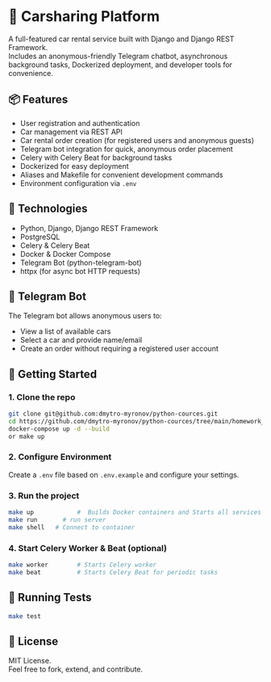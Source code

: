 # 🚗 Carsharing Platform

A full-featured car rental service built with Django and Django REST Framework.  
Includes an anonymous-friendly Telegram chatbot, asynchronous background tasks, Dockerized deployment, and developer tools for convenience.

## 📦 Features

- User registration and authentication
- Car management via REST API
- Car rental order creation (for registered users and anonymous guests)
- Telegram bot integration for quick, anonymous order placement
- Celery with Celery Beat for background tasks
- Dockerized for easy deployment
- Aliases and Makefile for convenient development commands
- Environment configuration via `.env`

## 🧰 Technologies

- Python, Django, Django REST Framework
- PostgreSQL
- Celery & Celery Beat
- Docker & Docker Compose
- Telegram Bot (python-telegram-bot)
- httpx (for async bot HTTP requests)

## 🤖 Telegram Bot

The Telegram bot allows anonymous users to:

- View a list of available cars
- Select a car and provide name/email
- Create an order without requiring a registered user account

## 🚀 Getting Started

### 1. Clone the repo

```bash
git clone git@github.com:dmytro-myronov/python-cources.git
cd https://github.com/dmytro-myronov/python-cources/tree/main/homework_28_final
docker-compose up -d --build
or make up
```

### 2. Configure Environment

Create a `.env` file based on `.env.example` and configure your settings.

### 3. Run the project

```bash
make up            #  Builds Docker containers and Starts all services
make run       # run server
make shell   # Connect to container

```

### 4. Start Celery Worker & Beat (optional)

```bash
make worker        # Starts Celery worker
make beat          # Starts Celery Beat for periodic tasks
```

## 🧪 Running Tests

```bash
make test
```

## 🧾 License

MIT License.  
Feel free to fork, extend, and contribute.
